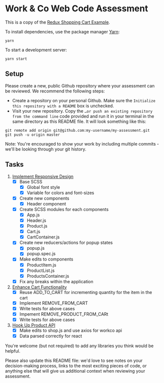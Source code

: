 # Work & Co Web Code Assessment

This is a copy of the [Redux Shopping Cart Example](https://github.com/reactjs/redux/tree/master/examples/shopping-cart).

To install dependencies, use the package manager [Yarn](https://yarnpkg.com/en/):

```
yarn
```

To start a development server:

```
yarn start
```

## Setup

Please create a new, public Github repository where your assessment can be reviewed. We recommend the following steps:

- Create a repository on your personal Github. Make sure the `Initialize this repository with a README` box is unchecked.
- Visit your new repository. Copy the `…or push an existing repository from the command line` code provided and run it in your terminal in the same directory as this README file. It will look something like this:

```
git remote add origin git@github.com:my-username/my-assessment.git
git push -u origin master
```

Note: You're encouraged to show your work by including multiple commits - we'll be looking through your git history.

## Tasks

1. [Implement Responsive Design](/tasks/01-responsive-design.md)
    - [x] Base SCSS
        - [x] Global font style
        - [x] Variable for colors and font-sizes
    - [x] Create new components
        - [x] Header component
    - [x] Create SCSS modules for each components
        - [x] App.js 
        - [x] Header.js
        - [x] Product.js
        - [x] Cart.js
        - [x] CartContainer.js
    - [x] Create new reducers/actions for popup states
        - [x] popup.js
        - [x] popup.spec.js
    - [x] Make edits to components
        - [x] ProductItem.js
        - [x] ProductList.js
        - [x] ProductsContainer.js
    - [x] Fix any breaks within the application
2. [Enhance Cart Functionality](/tasks/02-cart-enhancements.md)
    - [x] Reuse ADD_TO_CART for incrementing quantity for the item in the cart
    - [x] Implement REMOVE_FROM_CART 
    - [x] Write tests for above cases
    - [x] Impement REMOVE_PRODUCT_FROM_CARt
    - [x] Write tests for above cases 
3. [Hook Up Product API](/tasks/03-product-api.md)
    - [x] Make edits to shop.js and use axios for workco api
    - [x] Data parsed correctly for react

You're welcome (but not required) to add any libraries you think would be helpful.

Please also update this README file: we'd love to see notes on your decision-making process, links to the most exciting pieces of code, or anything else that will give us additional context when reviewing your assessment.

